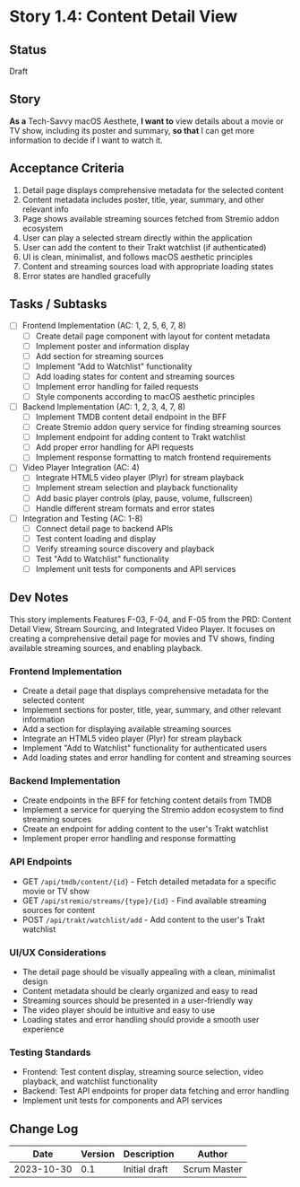 # Story 1.4: Content Detail View

## Status
Draft

## Story
**As a** Tech-Savvy macOS Aesthete,
**I want to** view details about a movie or TV show, including its poster and summary,
**so that** I can get more information to decide if I want to watch it.

## Acceptance Criteria
1. Detail page displays comprehensive metadata for the selected content
2. Content metadata includes poster, title, year, summary, and other relevant info
3. Page shows available streaming sources fetched from Stremio addon ecosystem
4. User can play a selected stream directly within the application
5. User can add the content to their Trakt watchlist (if authenticated)
6. UI is clean, minimalist, and follows macOS aesthetic principles
7. Content and streaming sources load with appropriate loading states
8. Error states are handled gracefully

## Tasks / Subtasks
- [ ] Frontend Implementation (AC: 1, 2, 5, 6, 7, 8)
  - [ ] Create detail page component with layout for content metadata
  - [ ] Implement poster and information display
  - [ ] Add section for streaming sources
  - [ ] Implement "Add to Watchlist" functionality
  - [ ] Add loading states for content and streaming sources
  - [ ] Implement error handling for failed requests
  - [ ] Style components according to macOS aesthetic principles

- [ ] Backend Implementation (AC: 1, 2, 3, 4, 7, 8)
  - [ ] Implement TMDB content detail endpoint in the BFF
  - [ ] Create Stremio addon query service for finding streaming sources
  - [ ] Implement endpoint for adding content to Trakt watchlist
  - [ ] Add proper error handling for API requests
  - [ ] Implement response formatting to match frontend requirements

- [ ] Video Player Integration (AC: 4)
  - [ ] Integrate HTML5 video player (Plyr) for stream playback
  - [ ] Implement stream selection and playback functionality
  - [ ] Add basic player controls (play, pause, volume, fullscreen)
  - [ ] Handle different stream formats and error states

- [ ] Integration and Testing (AC: 1-8)
  - [ ] Connect detail page to backend APIs
  - [ ] Test content loading and display
  - [ ] Verify streaming source discovery and playback
  - [ ] Test "Add to Watchlist" functionality
  - [ ] Implement unit tests for components and API services

## Dev Notes

This story implements Features F-03, F-04, and F-05 from the PRD: Content Detail View, Stream Sourcing, and Integrated Video Player. It focuses on creating a comprehensive detail page for movies and TV shows, finding available streaming sources, and enabling playback.

### Frontend Implementation
- Create a detail page that displays comprehensive metadata for the selected content
- Implement sections for poster, title, year, summary, and other relevant information
- Add a section for displaying available streaming sources
- Integrate an HTML5 video player (Plyr) for stream playback
- Implement "Add to Watchlist" functionality for authenticated users
- Add loading states and error handling for content and streaming sources

### Backend Implementation
- Create endpoints in the BFF for fetching content details from TMDB
- Implement a service for querying the Stremio addon ecosystem to find streaming sources
- Create an endpoint for adding content to the user's Trakt watchlist
- Implement proper error handling and response formatting

### API Endpoints
- GET `/api/tmdb/content/{id}` - Fetch detailed metadata for a specific movie or TV show
- GET `/api/stremio/streams/{type}/{id}` - Find available streaming sources for content
- POST `/api/trakt/watchlist/add` - Add content to the user's Trakt watchlist

### UI/UX Considerations
- The detail page should be visually appealing with a clean, minimalist design
- Content metadata should be clearly organized and easy to read
- Streaming sources should be presented in a user-friendly way
- The video player should be intuitive and easy to use
- Loading states and error handling should provide a smooth user experience

### Testing Standards
- Frontend: Test content display, streaming source selection, video playback, and watchlist functionality
- Backend: Test API endpoints for proper data fetching and error handling
- Implement unit tests for components and API services

## Change Log
| Date | Version | Description | Author |
|------|---------|-------------|--------|
| 2023-10-30 | 0.1 | Initial draft | Scrum Master |